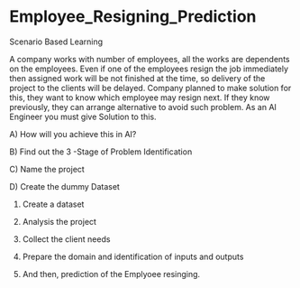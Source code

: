 # Employee_Resigning_Prediction

Scenario Based Learning

A company works with number of employees, all the works are dependents on the 
employees. Even if one of the employees resign the job immediately then assigned work will 
be not finished at the time, so delivery of the project to the clients will be delayed. Company 
planned to make solution for this, they want to know which employee may resign next. If they 
know previously, they can arrange alternative to avoid such problem. As an AI Engineer you 
must give Solution to this. 

A) How will you achieve this in AI?

B) Find out the 3 -Stage of Problem Identification 

C) Name the project 

D) Create the dummy Dataset

1) Create a dataset 

2) Analysis the project

3) Collect the client needs

4) Prepare the domain and identification of inputs and outputs

5) And then, prediction of the Emplyoee resinging. 
